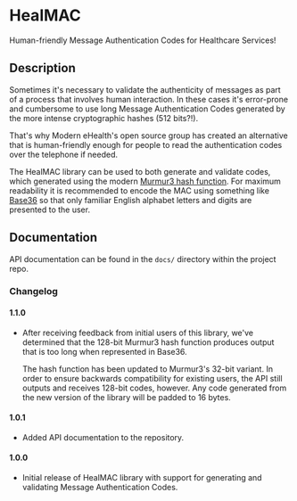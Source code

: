 # HealMAC

Human-friendly Message Authentication Codes for Healthcare Services!

## Description

Sometimes it's necessary to validate the authenticity of messages as part of a process that involves human interaction. In these cases it's error-prone and cumbersome to use long Message Authentication Codes generated by the more intense cryptographic hashes (512 bits?!).

That's why Modern eHealth's open source group has created an alternative that is human-friendly enough for people to read the authentication codes over the telephone if needed.

The HealMAC library can be used to both generate and validate codes, which generated using the modern [Murmur3 hash function](https://en.wikipedia.org/wiki/MurmurHash). For maximum readability it is recommended to encode the MAC using something like [Base36](https://en.wikipedia.org/wiki/Base36) so that only familiar English alphabet letters and digits are presented to the user.

## Documentation

API documentation can be found in the `docs/` directory within the project repo.

### Changelog

#### 1.1.0

- After receiving feedback from initial users of this library, we've determined that the 128-bit Murmur3 hash function produces output that is too long when represented in Base36.

  The hash function has been updated to Murmur3's 32-bit variant. In order to ensure backwards compatibility for existing users, the API still outputs and receives 128-bit codes, however. Any code generated from the new version of the library will be padded to 16 bytes.

#### 1.0.1

- Added API documentation to the repository.

#### 1.0.0

- Initial release of HealMAC library with support for generating and validating Message Authentication Codes.
